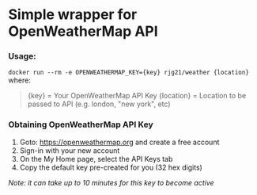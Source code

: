 # Simple wrapper for OpenWeatherMap API

### Usage:

`docker run --rm -e OPENWEATHERMAP_KEY={key} rjg21/weather {location}`
where:
> {key} = Your OpenWeatherMap API Key
{location} = Location to be passed to API (e.g. london, "new york", etc)

### Obtaining OpenWeatherMap API Key

1. Goto: https://openweathermap.org and create a free account
2. Sign-in with your new account
3. On the My Home page, select the API Keys tab
4. Copy the default key pre-created for you (32 hex digits)
 
*Note: it can take up to 10 minutes for this key to become active*
